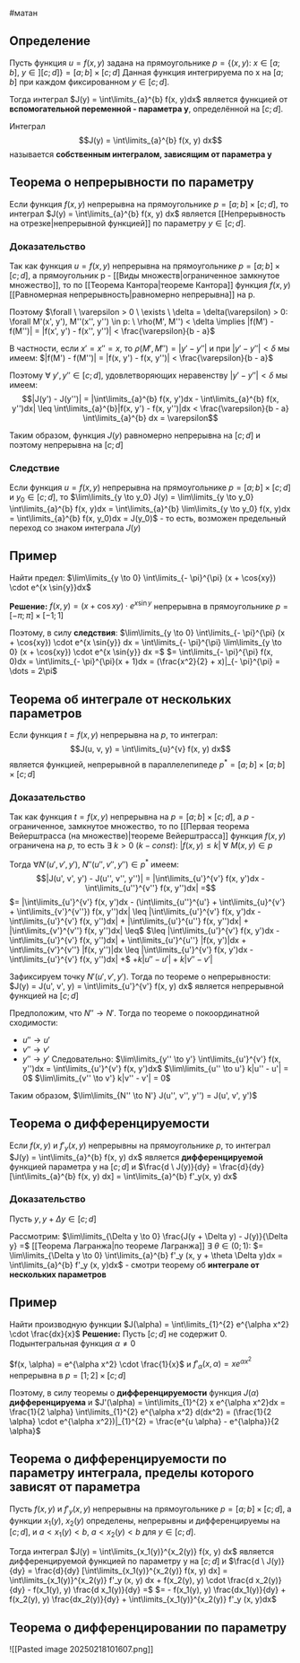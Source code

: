 #матан 
## Определение
Пусть функция $u = f(x, y)$ задана на прямоугольнике $p = \{ (x, y): \ x \in [a; b], \ y \in ][c; d] \} = [a; b] \times [c; d]$
Данная функция интегрируема по x на $[a; b]$ при каждом фиксированном $y \in [c; d]$.

Тогда интеграл $J(y) = \int\limits_{a}^{b} f(x, y)dx$ является функцией от **вспомогательной переменной - параметра y**, определённой на $[c; d]$.

Интеграл $$J(y) = \int\limits_{a}^{b} f(x, y) dx$$ называется **собственным интегралом, зависящим от параметра y**

## Теорема о непрерывности по параметру
Если функция $f(x, y)$ непрерывна на прямоугольнике $p = [a; b] \times [c; d]$, то интеграл $J(y) = \int\limits_{a}^{b} f(x, y) dx$ является [[Непрерывность на отрезке|непрерывной функцией]] по параметру $y \in [c; d]$.

### Доказательство
Так как функция $u = f(x, y)$ непрерывна на прямоугольнике $p = [a; b] \times [c; d]$, а прямоугольник p - [[Виды множеств|ограниченное замкнутое множество]], то по [[Теорема Кантора|теореме Кантора]] функция $f(x, y)$ [[Равномерная непрерывность|равномерно непрерывна]] на p.

Поэтому $\forall \ \varepsilon > 0 \ \exists \ \delta = \delta(\varepsilon) > 0: \forall M'(x', y'), M''(x'', y'') \in p: \ \rho(M', M'') < \delta \implies |f(M') - f(M'')| = |f(x', y') - f(x'', y'')| < \frac{\varepsilon}{b - a}$

В частности, если $x' = x'' = x$, то $\rho(M', M'') = |y' - y''|$ и при $|y' - y''| < \delta$ мы имеем: $|f(M') - f(M'')| = |f(x, y') - f(x, y'')| < \frac{\varepsilon}{b - a}$

Поэтому $\forall \ y', y'' \in [c; d]$, удовлетворяющих неравенству $|y' - y''| < \delta$ мы имеем: $$|J(y') - J(y'')| = |\int\limits_{a}^{b} f(x, y')dx - \int\limits_{a}^{b} f(x, y'')dx| \leq \int\limits_{a}^{b}|f(x, y') - f(x, y'')|dx < \frac{\varepsilon}{b - a} \int\limits_{a}^{b} dx = \varepsilon$$

Таким образом, функция $J(y)$ равномерно непрерывна на $[c; d]$ и поэтому непрерывна на $[c; d]$

### Следствие
Если функция $u = f(x, y)$ непрерывна на прямоугольнике $p = [a; b] \times [c; d]$ и $y_0 \in [c; d]$, то $\lim\limits_{y \to y_0} J(y) = \lim\limits_{y \to y_0} \int\limits_{a}^{b} f(x, y)dx = \int\limits_{a}^{b} \lim\limits_{y \to y_0} f(x, y)dx = \int\limits_{a}^{b} f(x, y_0)dx = J(y_0)$ - то есть, возможен предельный переход со знаком интеграла $J(y)$

## Пример
Найти предел: $\lim\limits_{y \to 0} \int\limits_{- \pi}^{\pi} (x + \cos{xy}) \cdot e^{x \sin{y}}dx$

**Решение:**
$f(x, y) = (x + \cos{xy}) \cdot e^{x \sin{y}}$ непрерывна в прямоугольнике $p = [-\pi; \pi] \times [-1; 1]$

Поэтому, в силу **следствия**:
$\lim\limits_{y \to 0} \int\limits_{- \pi}^{\pi} (x + \cos{xy}) \cdot e^{x \sin{y}} dx = \int\limits_{- \pi}^{\pi} \lim\limits_{y \to 0} (x + \cos{xy}) \cdot e^{x \sin{y}} dx =$
$= \int\limits_{- \pi}^{\pi} f(x, 0)dx = \int\limits_{- \pi}^{\pi}(x + 1)dx = (\frac{x^2}{2} + x)|_{- \pi}^{\pi} = \dots = 2\pi$

## Теорема об интеграле от нескольких параметров
Если функция $t = f(x, y)$ непрерывна на $p$, то интеграл: $$J(u, v, y) = \int\limits_{u}^{v} f(x, y) dx$$
является функцией, непрерывной в параллелепипеде $p^* = [a; b] \times [a; b] \times [c; d]$

### Доказательство
Так как функция $t = f(x, y)$ непрерывна на $p = [a; b] \times [c; d]$, а $p$ - ограниченное, замкнутое множество, то по [[Первая теорема Вейерштрасса (на множестве)|теореме Вейерштрасса]] функция $f(x, y)$ ограничена на $p$, то есть $\exists \ k > 0 \ (k - const): \ |f(x, y) \leq k| \ \forall \ M(x, y) \in p$

Тогда $\forall N'(u', v', y'), \ N''(u'', v'', y'') \in p^*$ имеем: $$|J(u', v', y') - J(u'', v'', y'')| = |\int\limits_{u'}^{v'} f(x, y')dx - \int\limits_{u''}^{v''} f(x, y'')dx| =$$
$= |\int\limits_{u'}^{v'} f(x, y')dx - (\int\limits_{u''}^{u'} + \int\limits_{u}^{v'} + \int\limits_{v'}^{v''}) f(x, y'')dx| \leq |\int\limits_{u'}^{v'} f(x, y')dx - \int\limits_{u'}^{v'} f(x, y'')dx| + |\int\limits_{u'}^{u''} f(x, y'')dx| + |\int\limits_{v'}^{v''} f(x, y'')dx| \leq$
$\leq |\int\limits_{u'}^{v'} f(x, y')dx - \int\limits_{u'}^{v'} f(x, y'')dx| + \int\limits_{u'}^{u''} |f(x, y')|dx + \int\limits_{v'}^{v''} |f(x, y'')|dx \leq |\int\limits_{u'}^{v'} f(x, y')dx - \int\limits_{u'}^{v'} f(x, y'')dx| +$
$+ k|u'' - u'| + k|v'' - v'|$

Зафиксируем точку $N'(u', v', y')$. Тогда по теореме о непрерывности:
$J(y) = J(u', v', y) = \int\limits_{u'}^{v'} f(x, y) dx$ является непрерывной функцией на $[c; d]$

Предположим, что $N'' \to N'$. Тогда по теореме о покоординатной сходимости:
- $u'' \to u'$
- $v'' \to v'$
- $y'' \to y'$
Следовательно: $\lim\limits_{y'' \to y'} \int\limits_{u'}^{v'} f(x, y'')dx = \int\limits_{u'}^{v'} f(x, y')dx$
$\lim\limits_{u'' \to u'} k|u'' - u'| = 0$
$\lim\limits_{v'' \to v'} k|v'' - v'| = 0$

Таким образом, $\lim\limits_{N'' \to N'} J(u'', v'', y'') = J(u', v', y')$

## Теорема о дифференцируемости
Если $f(x, y)$ и $f'_y(x, y)$ непрерывны на прямоугольнике $p$, то интеграл $J(y) = \int\limits_{a}^{b} f(x, y) dx$ является **дифференцируемой** функцией параметра y на $[c; d]$ и $\frac{d \ J(y)}{dy} = \frac{d}{dy} [\int\limits_{a}^{b} f(x, y) dx] = \int\limits_{a}^{b} f'_y(x, y) dx$

### Доказательство
Пусть $y, y + \Delta y \in [c; d]$

Рассмотрим: $\lim\limits_{\Delta y \to 0} \frac{J(y + \Delta y) - J(y)}{\Delta y} =$ [[Теорема Лагранжа|по теореме Лагранжа]] $\exists \ \theta \in (0; 1):$ $= \lim\limits_{\Delta y \to 0} \int\limits_{a}^{b} f'_y (x, y + \theta \Delta y)dx = \int\limits_{a}^{b} f'_y (x, y)dx$ - смотри теорему об **интеграле от нескольких параметров**

## Пример
Найти производную функции $J(\alpha) = \int\limits_{1}^{2} e^{\alpha x^2} \cdot \frac{dx}{x}$
**Решение:**
Пусть $[c; d]$ не содержит 0. Подынтегральная функция $\alpha \neq 0$

$f(x, \alpha) = e^{\alpha x^2} \cdot \frac{1}{x}$ и $f'_{\alpha} (x, \alpha) = xe^{\alpha x^2}$ непрерывна в $p = [1; 2] \times [c; d]$

Поэтому, в силу теоремы о **дифференцируемости** функция $J(\alpha)$ **дифференцируема** и $J'(\alpha) = \int\limits_{1}^{2} x e^{\alpha x^2}dx = \frac{1}{2 \alpha} \int\limits_{1}^{2} e^{\alpha x^2} d(dx^2) = (\frac{1}{2 \alpha} \cdot e^{\alpha x^2})|_{1}^{2} = \frac{e^{u \alpha} - e^{\alpha}}{2 \alpha}$

## Теорема о дифференцируемости по параметру интеграла, пределы которого зависят от параметра
Пусть $f(x, y)$ и $f'_y(x, y)$ непрерывны на прямоугольнике $p = [a; b] \times [c; d]$, а функции $x_1(y), \ x_2(y)$ определены, непрерывны и дифференцируемы на $[c; d]$, и $a < x_1(y) < b, \ a < x_2(y) < b$ для $y \in [c; d]$.

Тогда интеграл $J(y) = \int\limits_{x_1(y)}^{x_2(y)} f(x, y) dx$ является дифференцируемой функцией по параметру y на $[c; d]$ и $\frac{d \ J(y)}{dy} = \frac{d}{dy} [\int\limits_{x_1(y)}^{x_2(y)} f(x, y) dx] = \int\limits_{x_1(y)}^{x_2(y)} f'_y (x, y) dx + f(x_2(y), y) \cdot \frac{d x_2(y)}{dy} - f(x_1(y), y) \frac{d x_1(y)}{dy} =$
$= - f(x_1(y), y) \frac{dx_1(y)}{dy} + f(x_2(y), y) \frac{dx_2(y)}{dy} + \int\limits_{x_1(y)}^{x_2(y)} f'_y (x, y)dx$

## Теорема о дифференцировании по параметру
![[Pasted image 20250218101607.png]]
